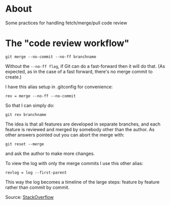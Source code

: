 # About

Some practices for handling fetch/merge/pull code review

# The "code review workflow" 

```
git merge --no-commit --no-ff branchname
```

Without the `--no-ff flag`, if Git can do a fast-forward then it will do that. (As expected, as in the case of a fast forward, there's no merge commit to create.)

I have this alias setup in .gitconfig for convenience:

```
rev = merge --no-ff --no-commit
```

So that I can simply do:

```
git rev branchname
```

The idea is that all features are developed in separate branches, and each feature is reviewed and merged by somebody other than the author. As other answers pointed out you can abort the merge with:

```
git reset --merge
```

and ask the author to make more changes.

To view the log with only the merge commits I use this other alias:

```
revlog = log --first-parent
```

This way the log becomes a timeline of the large steps: feature by feature rather than commit by commit.

Source: [StackOverflow](http://stackoverflow.com/a/16778871)
